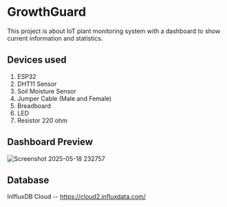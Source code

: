 # GrowthGuard
This project is about IoT plant monitoring system with a dashboard to show current information and statistics.

## Devices used
1. ESP32
2. DHT11 Sensor
3. Soil Moisture Sensor
4. Jumper Cable (Male and Female)
5. Breadboard
6. LED
7. Resistor 220 ohm

## Dashboard Preview
![Screenshot 2025-05-18 232757](https://github.com/user-attachments/assets/07531aea-cf82-4b09-a07e-7d274511edec)

## Database
InlfluxDB Cloud -- https://cloud2.influxdata.com/

